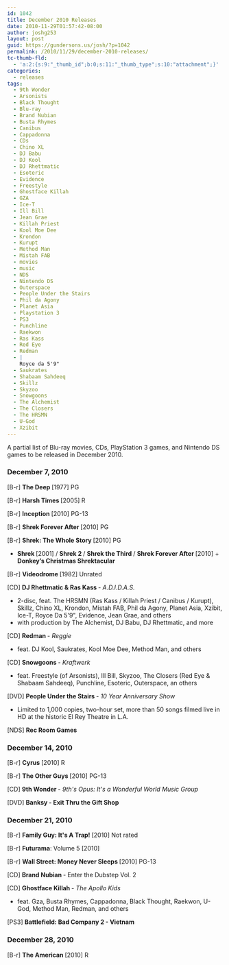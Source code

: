 ```yaml
---
id: 1042
title: December 2010 Releases
date: 2010-11-29T01:57:42-08:00
author: joshg253
layout: post
guid: https://gundersons.us/josh/?p=1042
permalink: /2010/11/29/december-2010-releases/
tc-thumb-fld:
  - 'a:2:{s:9:"_thumb_id";b:0;s:11:"_thumb_type";s:10:"attachment";}'
categories:
  - releases
tags:
  - 9th Wonder
  - Arsonists
  - Black Thought
  - Blu-ray
  - Brand Nubian
  - Busta Rhymes
  - Canibus
  - Cappadonna
  - CDs
  - Chino XL
  - DJ Babu
  - DJ Kool
  - DJ Rhettmatic
  - Esoteric
  - Evidence
  - Freestyle
  - Ghostface Killah
  - GZA
  - Ice-T
  - Ill Bill
  - Jean Grae
  - Killah Priest
  - Kool Moe Dee
  - Krondon
  - Kurupt
  - Method Man
  - Mistah FAB
  - movies
  - music
  - NDS
  - Nintendo DS
  - Outerspace
  - People Under the Stairs
  - Phil da Agony
  - Planet Asia
  - Playstation 3
  - PS3
  - Punchline
  - Raekwon
  - Ras Kass
  - Red Eye
  - Redman
  - |
    Royce da 5'9"
  - Saukrates
  - Shabaam Sahdeeq
  - Skillz
  - Skyzoo
  - Snowgoons
  - The Alchemist
  - The Closers
  - The HRSMN
  - U-God
  - Xzibit
---
```

A partial list of Blu-ray movies, CDs, PlayStation 3 games, and Nintendo DS games to be released in December 2010.

<!--more-->

<h3>December 7, 2010</h3>

[B-r] <strong>The Deep </strong>[1977] PG

[B-r] <strong>Harsh Times </strong>[2005] R

[B-r] <strong>Inception </strong>[2010] PG-13

[B-r] <strong>Shrek Forever After </strong>[2010] PG

[B-r] <strong>Shrek: The Whole Story </strong>[2010] PG

<ul>
    <li><strong>Shrek </strong>[2001] / <strong>Shrek 2 </strong>/ <strong>Shrek the Third </strong>/ <strong>Shrek Forever After </strong>[2010] + <strong>Donkey&rsquo;s Christmas Shrektacular</strong></li>
</ul>

[B-r] <strong>Videodrome </strong>[1982] Unrated

[CD] <strong>DJ Rhettmatic &amp; Ras Kass </strong>- <em>A.D.I.D.A.S.</em>

<ul>
    <li>2-disc, feat. The HRSMN (Ras Kass / Killah Priest / Canibus / Kurupt), Skillz, Chino XL, Krondon, Mistah FAB, Phil da Agony, Planet Asia, Xzibit, Ice-T, Royce Da 5&#039;9&quot;, Evidence, Jean Grae, and others</li>
    <li>with production by The Alchemist, DJ Babu, DJ Rhettmatic, and more</li>
</ul>

[CD] <strong>Redman </strong>- <em>Reggie</em>

<ul>
    <li>feat. DJ Kool, Saukrates, Kool Moe Dee, Method Man, and others</li>
</ul>

[CD] <strong>Snowgoons </strong>- <em>Kraftwerk</em>

<ul>
    <li>feat. Freestyle (of Arsonists), Ill Bill, Skyzoo, The Closers (Red Eye &amp; Shabaam Sahdeeq), Punchline, Esoteric, Outerspace, an others</li>
</ul>

[DVD] <strong>People Under the Stairs </strong>- <em>10 Year Anniversary Show</em>

<ul>
    <li>Limited to 1,000 copies, two-hour set, more than 50 songs filmed live in HD at the historic El Rey Theatre in L.A.</li>
</ul>

[NDS] <strong>Rec Room Games</strong>

<h3>December 14, 2010</h3>

[B-r] <strong>Cyrus </strong>[2010] R

[B-r] <strong>The Other Guys </strong>[2010] PG-13

[CD] <strong>9th Wonder </strong>- <em>9th&#039;s Opus: It&#039;s a Wonderful World Music Group</em>

[DVD] <strong>Banksy - Exit Thru the Gift Shop</strong>

<h3>December 21, 2010</h3>

[B-r] <strong>Family Guy: It&#039;s A Trap! </strong>[2010] Not rated

[B-r] <strong>Futurama</strong>: Volume 5 [2010]

[B-r] <strong>Wall Street: Money Never Sleeps </strong>[2010] PG-13

[CD] <strong>Brand Nubian </strong>- Enter the Dubstep Vol. 2

[CD] <strong>Ghostface Killah </strong>- <em>The Apollo Kids</em>

<ul>
    <li>feat. Gza, Busta Rhymes, Cappadonna, Black Thought, Raekwon, U-God, Method Man, Redman, and others</li>
</ul>

[PS3] <strong>Battlefield: Bad Company 2 - Vietnam</strong>

<h3>December 28, 2010</h3>

[B-r] <strong>The American </strong>[2010] R